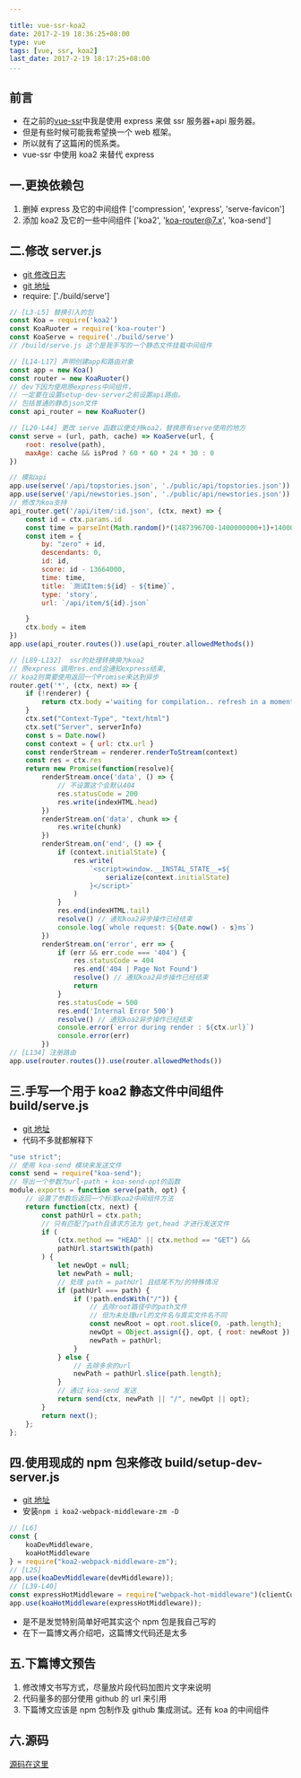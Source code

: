 ```yaml
---

title: vue-ssr-koa2
date: 2017-2-19 18:36:25+08:00
type: vue
tags: [vue, ssr, koa2]
last_date: 2017-2-19 18:17:25+08:00
...
```


## 前言

-   在之前的[vue-ssr](http://blog.zeromake.com/pages/vue-ssr)中我是使用 express 来做 ssr 服务器+api 服务器。
-   但是有些时候可能我希望换一个 web 框架。
-   所以就有了这篇闲的慌系类。
-   vue-ssr 中使用 koa2 来替代 express

<!--more-->

## 一.更换依赖包

1. 删掉 express 及它的中间组件 ['compression', 'express', 'serve-favicon']
2. 添加 koa2 及它的一些中间组件 ['koa2', 'koa-router@7.x', 'koa-send']

## 二.修改 server.js

-   [git 修改日志](https://github.com/zeromake/my-vue-hackernews/commit/30a6ae819daee46e0fbddafdb61f7b246a11da50)
-   [git 地址](https://github.com/zeromake/my-vue-hackernews/blob/ssr-demo-koa2/server.js)
-   require: ['./build/serve']

```javascript
// [L3-L5] 替换引入的包
const Koa = require('koa2')
const KoaRuoter = require('koa-router')
const KoaServe = require('./build/serve')
// /build/serve.js 这个是我手写的一个静态文件挂载中间组件

// [L14-L17] 声明创建app和路由对象
const app = new Koa()
const router = new KoaRuoter()
// dev下因为使用原express中间组件，
// 一定要在设置setup-dev-server之前设置api路由。
// 包括普通的静态json文件
const api_router = new KoaRuoter()

// [L20-L44] 更改 serve 函数以便支持koa2，替换原有serve使用的地方
const serve = (url, path, cache) => KoaServe(url, {
    root: resolve(path),
    maxAge: cache && isProd ? 60 * 60 * 24 * 30 : 0
})

// 模拟api
app.use(serve('/api/topstories.json', './public/api/topstories.json'))
app.use(serve('/api/newstories.json', './public/api/newstories.json'))
// 修改为koa支持
api_router.get('/api/item/:id.json', (ctx, next) => {
    const id = ctx.params.id
    const time = parseInt(Math.random()*(1487396700-1400000000+1)+1400000000)
    const item = {
        by: "zero" + id,
        descendants: 0,
        id: id,
        score: id - 13664000,
        time: time,
        title: `测试Item:${id} - ${time}`,
        type: 'story',
        url: `/api/item/${id}.json`

    }
    ctx.body = item
})
app.use(api_router.routes()).use(api_router.allowedMethods())

// [L89-L132]  ssr的处理转换换为koa2
// 原express 调用res.end会通知express结束,
// koa2则需要使用返回一个Promise来达到异步
router.get('*', (ctx, next) => {
    if (!renderer) {
        return ctx.body ='waiting for compilation.. refresh in a moment.'
    }
    ctx.set("Context-Type", "text/html")
    ctx.set("Server", serverInfo)
    const s = Date.now()
    const context = { url: ctx.url }
    const renderStream = renderer.renderToStream(context)
    const res = ctx.res
    return new Promise(function(resolve){
        renderStream.once('data', () => {
            // 不设置这个会默认404
            res.statusCode = 200
            res.write(indexHTML.head)
        })
        renderStream.on('data', chunk => {
            res.write(chunk)
        })
        renderStream.on('end', () => {
            if (context.initialState) {
                res.write(
                    `<script>window.__INSTAL_STATE__=${
                        serialize(context.initialState)
                    }</script>`
                )
            }
            res.end(indexHTML.tail)
            resolve() // 通知koa2异步操作已经结束
            console.log(`whole request: ${Date.now() - s}ms`)
        })
        renderStream.on('error', err => {
            if (err && err.code === '404') {
                res.statusCode = 404
                res.end('404 | Page Not Found')
                resolve() // 通知koa2异步操作已经结束
                return
            }
            res.statusCode = 500
            res.end('Internal Error 500')
            resolve() // 通知koa2异步操作已经结束
            console.error(`error during render : ${ctx.url}`)
            console.error(err)
        })
// [L134] 注册路由
app.use(router.routes()).use(router.allowedMethods())
```

## 三.手写一个用于 koa2 静态文件中间组件 build/serve.js

-   [git 地址](https://github.com/zeromake/my-vue-hackernews/blob/ssr-demo-koa2/build/serve.js)
-   代码不多就都解释下

```javascript
"use strict";
// 使用 koa-send 模块来发送文件
const send = require("koa-send");
// 导出一个参数为url-path + koa-send-opt的函数
module.exports = function serve(path, opt) {
    // 设置了参数后返回一个标准koa2中间组件方法
    return function(ctx, next) {
        const pathUrl = ctx.path;
        // 只有匹配了path且请求方法为 get,head 才进行发送文件
        if (
            (ctx.method == "HEAD" || ctx.method == "GET") &&
            pathUrl.startsWith(path)
        ) {
            let newOpt = null;
            let newPath = null;
            // 处理 path = pathUrl 且结尾不为/的特殊情况
            if (pathUrl === path) {
                if (!path.endsWith("/")) {
                    // 去除root路径中的path文件
                    // 但为未处理url的文件名与真实文件名不同
                    const newRoot = opt.root.slice(0, -path.length);
                    newOpt = Object.assign({}, opt, { root: newRoot });
                    newPath = pathUrl;
                }
            } else {
                // 去除多余的url
                newPath = pathUrl.slice(path.length);
            }
            // 通过 koa-send 发送
            return send(ctx, newPath || "/", newOpt || opt);
        }
        return next();
    };
};
```

## 四.使用现成的 npm 包来修改 build/setup-dev-server.js

-   [git 地址](https://github.com/zeromake/my-vue-hackernews/blob/ssr-demo-koa2/build/setup-dev-server.js)
-   安装`npm i koa2-webpack-middleware-zm -D`

```javascript
// [L6]
const {
    koaDevMiddleware,
    koaHotMiddleware
} = require("koa2-webpack-middleware-zm");
// [L25]
app.use(koaDevMiddleware(devMiddleware));
// [L39-L40]
const expressHotMiddleware = require("webpack-hot-middleware")(clientCompiler);
app.use(koaHotMiddleware(expressHotMiddleware));
```

-   是不是发觉特别简单好吧其实这个 npm 包是我自己写的
-   在下一篇博文再介绍吧，这篇博文代码还是太多

## 五.下篇博文预告

1. 修改博文书写方式，尽量放片段代码加图片文字来说明
2. 代码量多的部分使用 github 的 url 来引用
3. 下篇博文应该是 npm 包制作及 github 集成测试。还有 koa 的中间组件

## 六.源码

[源码在这里](https://github.com/zeromake/my-vue-hackernews/tree/ssr-demo-koa2)
